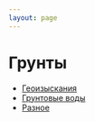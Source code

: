 ```yaml
---
layout: page
---
```


# Грунты

* [Геоизыскания](/construction/soil/survey)
* [Грунтовые воды](/construction/soil/water)
* [Разное](/construction/soil/misc)
